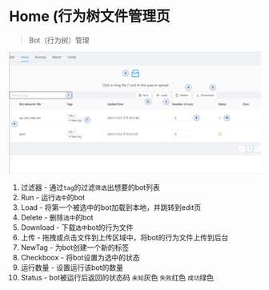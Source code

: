 # Home (行为树文件管理页
> Bot（行为树）管理

![img](../../res/home.png)

1. 过滤器 - 通过`tag`的过滤`筛选`出想要的bot列表
2. Run - 运行`选中`的bot
3. Load - 将第一个被选中的bot加载到本地，并跳转到edit页
4. Delete - 删除`选中`的bot
5. Download - 下载`选中`bot的行为文件
6. 上传 - 拖拽或点击文件到上传区域中，将bot的行为文件上传到后台
7. NewTag - 为bot创建一个新的标签
8. Checkboox - 将bot设置为选中的状态
9. 运行数量 - 设置运行该bot的数量
10. Status - bot被运行后返回的状态码 `未知`灰色 `失败`红色 `成功`绿色